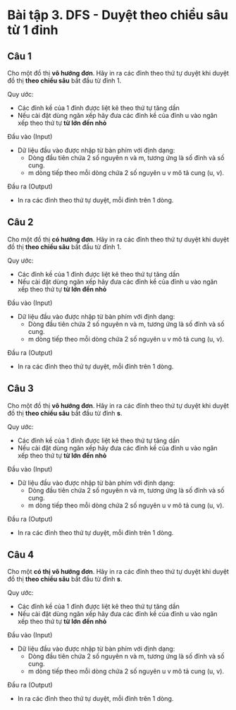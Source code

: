# Bài tập 3. DFS - Duyệt theo chiều sâu từ 1 đỉnh
## Câu 1
Cho một đồ thị **vô hướng đơn**. Hãy in ra các đỉnh theo thứ tự duyệt khi duyệt đồ thị **theo chiều sâu** bắt đầu từ đỉnh 1.

Quy ước:
- Các đỉnh kề của 1 đỉnh được liệt kê theo thứ tự tăng dần
- Nếu cài đặt dùng ngăn xếp hãy đưa các đỉnh kề của đỉnh u vào ngăn xếp theo thứ tự **từ lớn đến nhỏ**

Đầu vào (Input)
- Dữ liệu đầu vào được nhập từ bàn phím với định dạng:
  - Dòng đầu tiên chứa 2 số nguyên n và m, tương ứng là số đỉnh và số cung.
  - m dòng tiếp theo mỗi dòng chứa 2 số nguyên u v mô tả cung (u, v).

Đầu ra (Output)
- In ra các đỉnh theo thứ tự duyệt, mỗi đỉnh trên 1 dòng.

## Câu 2
Cho một đồ thị **có hướng đơn**. Hãy in ra các đỉnh theo thứ tự duyệt khi duyệt đồ thị **theo chiều sâu** bắt đầu từ đỉnh 1.

Quy ước:
- Các đỉnh kề của 1 đỉnh được liệt kê theo thứ tự tăng dần
- Nếu cài đặt dùng ngăn xếp hãy đưa các đỉnh kề của đỉnh u vào ngăn xếp theo thứ tự **từ lớn đến nhỏ**

Đầu vào (Input)
- Dữ liệu đầu vào được nhập từ bàn phím với định dạng:
  - Dòng đầu tiên chứa 2 số nguyên n và m, tương ứng là số đỉnh và số cung.
  - m dòng tiếp theo mỗi dòng chứa 2 số nguyên u v mô tả cung (u, v).

Đầu ra (Output)
- In ra các đỉnh theo thứ tự duyệt, mỗi đỉnh trên 1 dòng.

## Câu 3
Cho một đồ thị **vô hướng đơn**. Hãy in ra các đỉnh theo thứ tự duyệt khi duyệt đồ thị **theo chiều sâu** bắt đầu từ đỉnh **s**.

Quy ước:
- Các đỉnh kề của 1 đỉnh được liệt kê theo thứ tự tăng dần
- Nếu cài đặt dùng ngăn xếp hãy đưa các đỉnh kề của đỉnh u vào ngăn xếp theo thứ tự **từ lớn đến nhỏ**

Đầu vào (Input)
- Dữ liệu đầu vào được nhập từ bàn phím với định dạng:
  - Dòng đầu tiên chứa 2 số nguyên n và m, tương ứng là số đỉnh và số cung.
  - m dòng tiếp theo mỗi dòng chứa 2 số nguyên u v mô tả cung (u, v).

Đầu ra (Output)
- In ra các đỉnh theo thứ tự duyệt, mỗi đỉnh trên 1 dòng.

## Câu 4
Cho một **có thị vô hướng đơn**. Hãy in ra các đỉnh theo thứ tự duyệt khi duyệt đồ thị **theo chiều sâu** bắt đầu từ đỉnh **s**.

Quy ước:
- Các đỉnh kề của 1 đỉnh được liệt kê theo thứ tự tăng dần
- Nếu cài đặt dùng ngăn xếp hãy đưa các đỉnh kề của đỉnh u vào ngăn xếp theo thứ tự **từ lớn đến nhỏ**

Đầu vào (Input)
- Dữ liệu đầu vào được nhập từ bàn phím với định dạng:
  - Dòng đầu tiên chứa 2 số nguyên n và m, tương ứng là số đỉnh và số cung.
  - m dòng tiếp theo mỗi dòng chứa 2 số nguyên u v mô tả cung (u, v).

Đầu ra (Output)
- In ra các đỉnh theo thứ tự duyệt, mỗi đỉnh trên 1 dòng.

